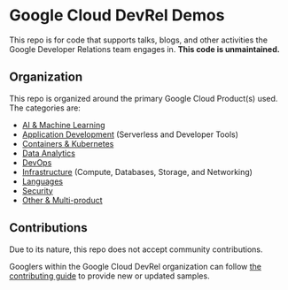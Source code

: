 # Google Cloud DevRel Demos

This repo is for code that supports talks, blogs, and other activities the Google Developer Relations team engages in. **This code is unmaintained.** 

## Organization

This repo is organized around the primary Google Cloud Product(s) used. The categories are:

* [AI & Machine Learning](/ai-ml)
* [Application Development](/app-dev) (Serverless and Developer Tools)
* [Containers & Kubernetes](/containers)
* [Data Analytics](/data-analytics)
* [DevOps](/devops)
* [Infrastructure](/infrastructure) (Compute, Databases, Storage, and Networking)
* [Languages](/languages)
* [Security](/security)
* [Other & Multi-product](/other)

## Contributions

Due to its nature, this repo does not accept community contributions.

Googlers within the Google Cloud DevRel organization can follow [the contributing guide](/.github/CONTRIBUTING.md) to provide new or updated samples.
